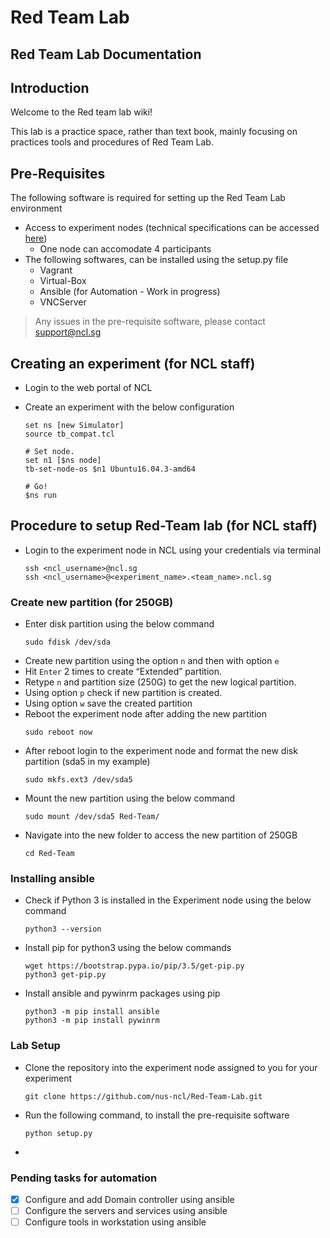 # Red Team Lab

## Red Team Lab Documentation
## Introduction
Welcome to the Red team lab wiki!

This lab is a practice space, rather than text book, mainly focusing on practices tools and procedures of Red Team Lab.


## Pre-Requisites
The following software  is required for setting up the Red Team Lab environment 
* Access to experiment nodes (technical specifications can be accessed [here](https://ncl.sg/testbedInformation))
    * One node can accomodate 4 participants 
* The following softwares, can be installed using the setup.py file
    * Vagrant
    * Virtual-Box
    * Ansible (for Automation - Work in progress)
    * VNCServer

> Any issues in the pre-requisite software, please contact support@ncl.sg

## Creating an experiment (for NCL staff)
* Login to the web portal of NCL

* Create an experiment with the below configuration
  ```
  set ns [new Simulator]
  source tb_compat.tcl

  # Set node.
  set n1 [$ns node]
  tb-set-node-os $n1 Ubuntu16.04.3-amd64

  # Go!
  $ns run
  ```

## Procedure to setup Red-Team lab (for NCL staff)
* Login to the experiment node in NCL using your credentials via terminal
  ```
  ssh <ncl_username>@ncl.sg
  ssh <ncl_username>@<experiment_name>.<team_name>.ncl.sg
  ```
### Create new partition (for 250GB)
* Enter disk partition using the below command 
  ```
  sudo fdisk /dev/sda
  ```
* Create new partition using the option `n` and then with option `e`  
* Hit `Enter` 2 times to create “Extended” partition. 
* Retype `n` and partition size (250G) to get the new logical partition.
* Using option `p` check if new partition is created. 
* Using option `w` save the created partition  
* Reboot the experiment node after adding the new partition
  ```
  sudo reboot now 
  ```
* After reboot login to the experiment node and format the new disk partition (sda5 in my example)
  ```
  sudo mkfs.ext3 /dev/sda5
  ```
* Mount the new partition using the below command 
  ```
  sudo mount /dev/sda5 Red-Team/
  ```
* Navigate into the new folder to access the new partition of 250GB
  ```
  cd Red-Team
  ```
### Installing ansible 
* Check if Python 3 is installed in the Experiment node using the below command
    ```
    python3 --version
    ```
* Install pip for python3 using the below commands 
    ```
    wget https://bootstrap.pypa.io/pip/3.5/get-pip.py
    python3 get-pip.py
    ```
* Install ansible and pywinrm packages using pip
    ```
    python3 -m pip install ansible
    python3 -m pip install pywinrm
    ``` 
### Lab Setup
* Clone the repository into the experiment node assigned to you for your experiment 
  ```
  git clone https://github.com/nus-ncl/Red-Team-Lab.git
  ```
* Run the following command, to install the pre-requisite software 
  ```
  python setup.py
  ```
* 
  

### Pending tasks for automation
- [x] Configure and add Domain controller using ansible
- [ ] Configure the servers and services using ansible
- [ ] Configure tools in workstation using ansible